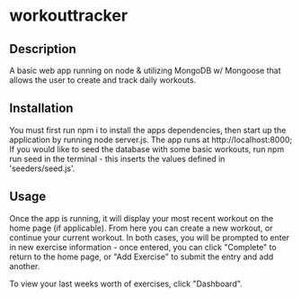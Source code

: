 # workouttracker

Description
-----------
A basic web app running on node & utilizing MongoDB w/ Mongoose that allows the user to create and track daily workouts.

Installation
------------
You must first run npm i to install the apps dependencies, then start up the application by running node server.js. The app runs at http://localhost:8000; If you would like to seed the database with some basic workouts, run npm run seed in the terminal - this inserts the values defined in 'seeders/seed.js'.

Usage
-----
Once the app is running, it will display your most recent workout on the home page (if applicable). From here you can create a new workout, or continue your current workout. In both cases, you will be prompted to enter in new exercise information - once entered, you can click "Complete" to return to the home page, or "Add Exercise" to submit the entry and add another.

To view your last weeks worth of exercises, click "Dashboard".
